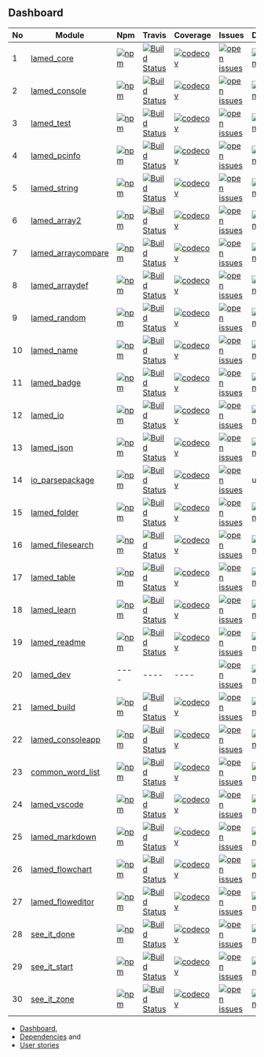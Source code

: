 ## Dashboard

| No |Module |Npm |Travis |Coverage |Issues |Deepscans |Lastcommit |
|  ---- | ---- | ---- | ---- | ---- | ---- | ---- | ---- |
1 |[lamed_core](https://github.com/perezlamed/lamed_core) |[![npm](https://img.shields.io/npm/v/lamed_core.svg)](https://www.npmjs.org/package/lamed_core) |[![Build Status](https://travis-ci.org/perezlamed/lamed_core.svg?branch=master)](https://travis-ci.org/perezlamed/lamed_core) |[![codecov](https://codecov.io/gh/perezlamed/lamed_core/branch/master/graph/badge.svg)](https://codecov.io/gh/perezlamed/lamed_core) |[![open issues](https://img.shields.io/github/issues-raw/perezlamed/lamed_core.svg)](https://github.com/perezlamed/lamed_core/issues) |[![DeepScan grade](https://deepscan.io/api/teams/1597/projects/6044/branches/48311/badge/grade.svg)](https://deepscan.io/dashboard#view=project&tid=1597&pid=6044&bid=48311) |[![last commit](https://img.shields.io/github/last-commit/perezlamed/lamed_core.svg)](https://github.com/perezlamed/lamed_core/graphs/commit-activity) |
2 |[lamed_console](https://github.com/perezlamed/lamed_console) |[![npm](https://img.shields.io/npm/v/lamed_console.svg)](https://www.npmjs.org/package/lamed_console) |[![Build Status](https://travis-ci.org/perezlamed/lamed_console.svg?branch=master)](https://travis-ci.org/perezlamed/lamed_console) |[![codecov](https://codecov.io/gh/perezlamed/lamed_console/branch/master/graph/badge.svg)](https://codecov.io/gh/perezlamed/lamed_console) |[![open issues](https://img.shields.io/github/issues-raw/perezlamed/lamed_console.svg)](https://github.com/perezlamed/lamed_console/issues) |[![DeepScan grade](https://deepscan.io/api/teams/1597/projects/6356/branches/52830/badge/grade.svg)](https://deepscan.io/dashboard#view=project&tid=1597&pid=6356&bid=52830) |[![last commit](https://img.shields.io/github/last-commit/perezlamed/lamed_console.svg)](https://github.com/perezlamed/lamed_console/graphs/commit-activity) |
3 |[lamed_test](https://github.com/perezlamed/lamed_test) |[![npm](https://img.shields.io/npm/v/lamed_test.svg)](https://www.npmjs.org/package/lamed_test) |[![Build Status](https://travis-ci.org/perezlamed/lamed_test.svg?branch=master)](https://travis-ci.org/perezlamed/lamed_test) |[![codecov](https://codecov.io/gh/perezlamed/lamed_test/branch/master/graph/badge.svg)](https://codecov.io/gh/perezlamed/lamed_test) |[![open issues](https://img.shields.io/github/issues-raw/perezlamed/lamed_test.svg)](https://github.com/perezlamed/lamed_test/issues) |[![DeepScan grade](https://deepscan.io/api/teams/1597/projects/6045/branches/48312/badge/grade.svg)](https://deepscan.io/dashboard#view=project&tid=1597&pid=6045&bid=48312) |[![last commit](https://img.shields.io/github/last-commit/perezlamed/lamed_test.svg)](https://github.com/perezlamed/lamed_test/graphs/commit-activity) |
4 |[lamed_pcinfo](https://github.com/perezlamed/lamed_pcinfo) |[![npm](https://img.shields.io/npm/v/lamed_pcinfo.svg)](https://www.npmjs.org/package/lamed_pcinfo) |[![Build Status](https://travis-ci.org/perezlamed/lamed_pcinfo.svg?branch=master)](https://travis-ci.org/perezlamed/lamed_pcinfo) |[![codecov](https://codecov.io/gh/perezlamed/lamed_pcinfo/branch/master/graph/badge.svg)](https://codecov.io/gh/perezlamed/lamed_pcinfo) |[![open issues](https://img.shields.io/github/issues-raw/perezlamed/lamed_pcinfo.svg)](https://github.com/perezlamed/lamed_pcinfo/issues) |[![DeepScan grade](https://deepscan.io/api/teams/1597/projects/7740/branches/83149/badge/grade.svg)](https://deepscan.io/dashboard#view=project&tid=1597&pid=7740&bid=83149) |[![last commit](https://img.shields.io/github/last-commit/perezlamed/lamed_pcinfo.svg)](https://github.com/perezlamed/lamed_pcinfo/graphs/commit-activity) |
5 |[lamed_string](https://github.com/perezlamed/lamed_string) |[![npm](https://img.shields.io/npm/v/lamed_string.svg)](https://www.npmjs.org/package/lamed_string) |[![Build Status](https://travis-ci.org/perezlamed/lamed_string.svg?branch=master)](https://travis-ci.org/perezlamed/lamed_string) |[![codecov](https://codecov.io/gh/perezlamed/lamed_string/branch/master/graph/badge.svg)](https://codecov.io/gh/perezlamed/lamed_string) |[![open issues](https://img.shields.io/github/issues-raw/perezlamed/lamed_string.svg)](https://github.com/perezlamed/lamed_string/issues) |[![DeepScan grade](https://deepscan.io/api/teams/1597/projects/6367/branches/52842/badge/grade.svg)](https://deepscan.io/dashboard#view=project&tid=1597&pid=6367&bid=52842) |[![last commit](https://img.shields.io/github/last-commit/perezlamed/lamed_string.svg)](https://github.com/perezlamed/lamed_string/graphs/commit-activity) |
6 |[lamed_array2](https://github.com/perezlamed/lamed_array2) |[![npm](https://img.shields.io/npm/v/lamed_array2.svg)](https://www.npmjs.org/package/lamed_array2) |[![Build Status](https://travis-ci.org/perezlamed/lamed_array2.svg?branch=master)](https://travis-ci.org/perezlamed/lamed_array2) |[![codecov](https://codecov.io/gh/perezlamed/lamed_array2/branch/master/graph/badge.svg)](https://codecov.io/gh/perezlamed/lamed_array2) |[![open issues](https://img.shields.io/github/issues-raw/perezlamed/lamed_array2.svg)](https://github.com/perezlamed/lamed_array2/issues) |[![DeepScan grade](https://deepscan.io/api/teams/1597/projects/6512/branches/54601/badge/grade.svg)](https://deepscan.io/dashboard#view=project&tid=1597&pid=6512&bid=54601) |[![last commit](https://img.shields.io/github/last-commit/perezlamed/lamed_array2.svg)](https://github.com/perezlamed/lamed_array2/graphs/commit-activity) |
7 |[lamed_arraycompare](https://github.com/perezlamed/lamed_arraycompare) |[![npm](https://img.shields.io/npm/v/lamed_arraycompare.svg)](https://www.npmjs.org/package/lamed_arraycompare) |[![Build Status](https://travis-ci.org/perezlamed/lamed_arraycompare.svg?branch=master)](https://travis-ci.org/perezlamed/lamed_arraycompare) |[![codecov](https://codecov.io/gh/perezlamed/lamed_arraycompare/branch/master/graph/badge.svg)](https://codecov.io/gh/perezlamed/lamed_arraycompare) |[![open issues](https://img.shields.io/github/issues-raw/perezlamed/lamed_arraycompare.svg)](https://github.com/perezlamed/lamed_arraycompare/issues) |[![DeepScan grade](https://deepscan.io/api/teams/1597/projects/6489/branches/54434/badge/grade.svg)](https://deepscan.io/dashboard#view=project&tid=1597&pid=6489&bid=54434) |[![last commit](https://img.shields.io/github/last-commit/perezlamed/lamed_arraycompare.svg)](https://github.com/perezlamed/lamed_arraycompare/graphs/commit-activity) |
8 |[lamed_arraydef](https://github.com/perezlamed/lamed_arraydef) |[![npm](https://img.shields.io/npm/v/lamed_arraydef.svg)](https://www.npmjs.org/package/lamed_arraydef) |[![Build Status](https://travis-ci.org/perezlamed/lamed_arraydef.svg?branch=master)](https://travis-ci.org/perezlamed/lamed_arraydef) |[![codecov](https://codecov.io/gh/perezlamed/lamed_arraydef/branch/master/graph/badge.svg)](https://codecov.io/gh/perezlamed/lamed_arraydef) |[![open issues](https://img.shields.io/github/issues-raw/perezlamed/lamed_arraydef.svg)](https://github.com/perezlamed/lamed_arraydef/issues) |[![DeepScan grade](https://deepscan.io/api/teams/1597/projects/6490/branches/54435/badge/grade.svg)](https://deepscan.io/dashboard#view=project&tid=1597&pid=6490&bid=54435) |[![last commit](https://img.shields.io/github/last-commit/perezlamed/lamed_arraydef.svg)](https://github.com/perezlamed/lamed_arraydef/graphs/commit-activity) |
9 |[lamed_random](https://github.com/perezlamed/lamed_random) |[![npm](https://img.shields.io/npm/v/lamed_random.svg)](https://www.npmjs.org/package/lamed_random) |[![Build Status](https://travis-ci.org/perezlamed/lamed_random.svg?branch=master)](https://travis-ci.org/perezlamed/lamed_random) |[![codecov](https://codecov.io/gh/perezlamed/lamed_random/branch/master/graph/badge.svg)](https://codecov.io/gh/perezlamed/lamed_random) |[![open issues](https://img.shields.io/github/issues-raw/perezlamed/lamed_random.svg)](https://github.com/perezlamed/lamed_random/issues) |[![DeepScan grade](https://deepscan.io/api/teams/1597/projects/7131/branches/66585/badge/grade.svg)](https://deepscan.io/dashboard#view=project&tid=1597&pid=7131&bid=66585) |[![last commit](https://img.shields.io/github/last-commit/perezlamed/lamed_random.svg)](https://github.com/perezlamed/lamed_random/graphs/commit-activity) |
10 |[lamed_name](https://github.com/perezlamed/lamed_name) |[![npm](https://img.shields.io/npm/v/lamed_name.svg)](https://www.npmjs.org/package/lamed_name) |[![Build Status](https://travis-ci.org/perezlamed/lamed_name.svg?branch=master)](https://travis-ci.org/perezlamed/lamed_name) |[![codecov](https://codecov.io/gh/perezlamed/lamed_name/branch/master/graph/badge.svg)](https://codecov.io/gh/perezlamed/lamed_name) |[![open issues](https://img.shields.io/github/issues-raw/perezlamed/lamed_name.svg)](https://github.com/perezlamed/lamed_name/issues) |[![DeepScan grade](https://deepscan.io/api/teams/1597/projects/6365/branches/52839/badge/grade.svg)](https://deepscan.io/dashboard#view=project&tid=1597&pid=6365&bid=52839) |[![last commit](https://img.shields.io/github/last-commit/perezlamed/lamed_name.svg)](https://github.com/perezlamed/lamed_name/graphs/commit-activity) |
11 |[lamed_badge](https://github.com/perezlamed/lamed_badge) |[![npm](https://img.shields.io/npm/v/lamed_badge.svg)](https://www.npmjs.org/package/lamed_badge) |[![Build Status](https://travis-ci.org/perezlamed/lamed_badge.svg?branch=master)](https://travis-ci.org/perezlamed/lamed_badge) |[![codecov](https://codecov.io/gh/perezlamed/lamed_badge/branch/master/graph/badge.svg)](https://codecov.io/gh/perezlamed/lamed_badge) |[![open issues](https://img.shields.io/github/issues-raw/perezlamed/lamed_badge.svg)](https://github.com/perezlamed/lamed_badge/issues) |[![DeepScan grade](https://deepscan.io/api/teams/1597/projects/6357/branches/52831/badge/grade.svg)](https://deepscan.io/dashboard#view=project&tid=1597&pid=6357&bid=52831) |[![last commit](https://img.shields.io/github/last-commit/perezlamed/lamed_badge.svg)](https://github.com/perezlamed/lamed_badge/graphs/commit-activity) |
12 |[lamed_io](https://github.com/perezlamed/lamed_io) |[![npm](https://img.shields.io/npm/v/lamed_io.svg)](https://www.npmjs.org/package/lamed_io) |[![Build Status](https://travis-ci.org/perezlamed/lamed_io.svg?branch=master)](https://travis-ci.org/perezlamed/lamed_io) |[![codecov](https://codecov.io/gh/perezlamed/lamed_io/branch/master/graph/badge.svg)](https://codecov.io/gh/perezlamed/lamed_io) |[![open issues](https://img.shields.io/github/issues-raw/perezlamed/lamed_io.svg)](https://github.com/perezlamed/lamed_io/issues) |[![DeepScan grade](https://deepscan.io/api/teams/1597/projects/4474/branches/36076/badge/grade.svg)](https://deepscan.io/dashboard#view=project&tid=1597&pid=4474&bid=36076) |[![last commit](https://img.shields.io/github/last-commit/perezlamed/lamed_io.svg)](https://github.com/perezlamed/lamed_io/graphs/commit-activity) |
13 |[lamed_json](https://github.com/perezlamed/lamed_json) |[![npm](https://img.shields.io/npm/v/lamed_json.svg)](https://www.npmjs.org/package/lamed_json) |[![Build Status](https://travis-ci.org/perezlamed/lamed_json.svg?branch=master)](https://travis-ci.org/perezlamed/lamed_json) |[![codecov](https://codecov.io/gh/perezlamed/lamed_json/branch/master/graph/badge.svg)](https://codecov.io/gh/perezlamed/lamed_json) |[![open issues](https://img.shields.io/github/issues-raw/perezlamed/lamed_json.svg)](https://github.com/perezlamed/lamed_json/issues) |[![DeepScan grade](https://deepscan.io/api/teams/1597/projects/6363/branches/52837/badge/grade.svg)](https://deepscan.io/dashboard#view=project&tid=1597&pid=6363&bid=52837) |[![last commit](https://img.shields.io/github/last-commit/perezlamed/lamed_json.svg)](https://github.com/perezlamed/lamed_json/graphs/commit-activity) |
14 |[io_parsepackage](https://github.com/perezlamed/io_parsepackage) |[![npm](https://img.shields.io/npm/v/io_parsepackage.svg)](https://www.npmjs.org/package/io_parsepackage) |[![Build Status](https://travis-ci.org/perezlamed/io_parsepackage.svg?branch=master)](https://travis-ci.org/perezlamed/io_parsepackage) |[![codecov](https://codecov.io/gh/perezlamed/io_parsepackage/branch/master/graph/badge.svg)](https://codecov.io/gh/perezlamed/io_parsepackage) |[![open issues](https://img.shields.io/github/issues-raw/perezlamed/io_parsepackage.svg)](https://github.com/perezlamed/io_parsepackage/issues) |undefined |[![last commit](https://img.shields.io/github/last-commit/perezlamed/io_parsepackage.svg)](https://github.com/perezlamed/io_parsepackage/graphs/commit-activity) |
15 |[lamed_folder](https://github.com/perezlamed/lamed_folder) |[![npm](https://img.shields.io/npm/v/lamed_folder.svg)](https://www.npmjs.org/package/lamed_folder) |[![Build Status](https://travis-ci.org/perezlamed/lamed_folder.svg?branch=master)](https://travis-ci.org/perezlamed/lamed_folder) |[![codecov](https://codecov.io/gh/perezlamed/lamed_folder/branch/master/graph/badge.svg)](https://codecov.io/gh/perezlamed/lamed_folder) |[![open issues](https://img.shields.io/github/issues-raw/perezlamed/lamed_folder.svg)](https://github.com/perezlamed/lamed_folder/issues) |[![DeepScan grade](https://deepscan.io/api/teams/1597/projects/4472/branches/36075/badge/grade.svg)](https://deepscan.io/dashboard#view=project&tid=1597&pid=4472&bid=36075) |[![last commit](https://img.shields.io/github/last-commit/perezlamed/lamed_folder.svg)](https://github.com/perezlamed/lamed_folder/graphs/commit-activity) |
16 |[lamed_filesearch](https://github.com/perezlamed/lamed_filesearch) |[![npm](https://img.shields.io/npm/v/lamed_filesearch.svg)](https://www.npmjs.org/package/lamed_filesearch) |[![Build Status](https://travis-ci.org/perezlamed/lamed_filesearch.svg?branch=master)](https://travis-ci.org/perezlamed/lamed_filesearch) |[![codecov](https://codecov.io/gh/perezlamed/lamed_filesearch/branch/master/graph/badge.svg)](https://codecov.io/gh/perezlamed/lamed_filesearch) |[![open issues](https://img.shields.io/github/issues-raw/perezlamed/lamed_filesearch.svg)](https://github.com/perezlamed/lamed_filesearch/issues) |[![DeepScan grade](https://deepscan.io/api/teams/1597/projects/6359/branches/52833/badge/grade.svg)](https://deepscan.io/dashboard#view=project&tid=1597&pid=6359&bid=52833) |[![last commit](https://img.shields.io/github/last-commit/perezlamed/lamed_filesearch.svg)](https://github.com/perezlamed/lamed_filesearch/graphs/commit-activity) |
17 |[lamed_table](https://github.com/perezlamed/lamed_table) |[![npm](https://img.shields.io/npm/v/lamed_table.svg)](https://www.npmjs.org/package/lamed_table) |[![Build Status](https://travis-ci.org/perezlamed/lamed_table.svg?branch=master)](https://travis-ci.org/perezlamed/lamed_table) |[![codecov](https://codecov.io/gh/perezlamed/lamed_table/branch/master/graph/badge.svg)](https://codecov.io/gh/perezlamed/lamed_table) |[![open issues](https://img.shields.io/github/issues-raw/perezlamed/lamed_table.svg)](https://github.com/perezlamed/lamed_table/issues) |[![DeepScan grade](https://deepscan.io/api/teams/1597/projects/6366/branches/52840/badge/grade.svg)](https://deepscan.io/dashboard#view=project&tid=1597&pid=6366&bid=52840) |[![last commit](https://img.shields.io/github/last-commit/perezlamed/lamed_table.svg)](https://github.com/perezlamed/lamed_table/graphs/commit-activity) |
18 |[lamed_learn](https://github.com/perezlamed/lamed_learn) |[![npm](https://img.shields.io/npm/v/lamed_learn.svg)](https://www.npmjs.org/package/lamed_learn) |[![Build Status](https://travis-ci.org/perezlamed/lamed_learn.svg?branch=master)](https://travis-ci.org/perezlamed/lamed_learn) |[![codecov](https://codecov.io/gh/perezlamed/lamed_learn/branch/master/graph/badge.svg)](https://codecov.io/gh/perezlamed/lamed_learn) |[![open issues](https://img.shields.io/github/issues-raw/perezlamed/lamed_learn.svg)](https://github.com/perezlamed/lamed_learn/issues) |[![DeepScan grade](https://deepscan.io/api/teams/1597/projects/6369/branches/52844/badge/grade.svg)](https://deepscan.io/dashboard#view=project&tid=1597&pid=6369&bid=52844) |[![last commit](https://img.shields.io/github/last-commit/perezlamed/lamed_learn.svg)](https://github.com/perezlamed/lamed_learn/graphs/commit-activity) |
19 |[lamed_readme](https://github.com/perezlamed/lamed_readme) |[![npm](https://img.shields.io/npm/v/lamed_readme.svg)](https://www.npmjs.org/package/lamed_readme) |[![Build Status](https://travis-ci.org/perezlamed/lamed_readme.svg?branch=master)](https://travis-ci.org/perezlamed/lamed_readme) |[![codecov](https://codecov.io/gh/perezlamed/lamed_readme/branch/master/graph/badge.svg)](https://codecov.io/gh/perezlamed/lamed_readme) |[![open issues](https://img.shields.io/github/issues-raw/perezlamed/lamed_readme.svg)](https://github.com/perezlamed/lamed_readme/issues) |[![DeepScan grade](https://deepscan.io/api/teams/1597/projects/7995/branches/90041/badge/grade.svg)](https://deepscan.io/dashboard#view=project&tid=1597&pid=7995&bid=90041) |[![last commit](https://img.shields.io/github/last-commit/perezlamed/lamed_readme.svg)](https://github.com/perezlamed/lamed_readme/graphs/commit-activity) |
20 |[lamed_dev](https://github.com/perezlamed/lamed_dev) |---- |---- |---- |[![open issues](https://img.shields.io/github/issues-raw/perezlamed/lamed_dev.svg)](https://github.com/perezlamed/lamed_dev/issues) |[![DeepScan grade](https://deepscan.io/api/teams/1597/projects/6358/branches/52832/badge/grade.svg)](https://deepscan.io/dashboard#view=project&tid=1597&pid=6358&bid=52832) |[![last commit](https://img.shields.io/github/last-commit/perezlamed/lamed_dev.svg)](https://github.com/perezlamed/lamed_dev/graphs/commit-activity) |
21 |[lamed_build](https://github.com/perezlamed/lamed_build) |[![npm](https://img.shields.io/npm/v/lamed_build.svg)](https://www.npmjs.org/package/lamed_build) |[![Build Status](https://travis-ci.org/perezlamed/lamed_build.svg?branch=master)](https://travis-ci.org/perezlamed/lamed_build) |[![codecov](https://codecov.io/gh/perezlamed/lamed_build/branch/master/graph/badge.svg)](https://codecov.io/gh/perezlamed/lamed_build) |[![open issues](https://img.shields.io/github/issues-raw/perezlamed/lamed_build.svg)](https://github.com/perezlamed/lamed_build/issues) |[![DeepScan grade](https://deepscan.io/api/teams/1597/projects/6362/branches/52836/badge/grade.svg)](https://deepscan.io/dashboard#view=project&tid=1597&pid=6362&bid=52836) |[![last commit](https://img.shields.io/github/last-commit/perezlamed/lamed_build.svg)](https://github.com/perezlamed/lamed_build/graphs/commit-activity) |
22 |[lamed_consoleapp](https://github.com/perezlamed/lamed_consoleapp) |[![npm](https://img.shields.io/npm/v/lamed_consoleapp.svg)](https://www.npmjs.org/package/lamed_consoleapp) |[![Build Status](https://travis-ci.org/perezlamed/lamed_consoleapp.svg?branch=master)](https://travis-ci.org/perezlamed/lamed_consoleapp) |[![codecov](https://codecov.io/gh/perezlamed/lamed_consoleapp/branch/master/graph/badge.svg)](https://codecov.io/gh/perezlamed/lamed_consoleapp) |[![open issues](https://img.shields.io/github/issues-raw/perezlamed/lamed_consoleapp.svg)](https://github.com/perezlamed/lamed_consoleapp/issues) |[![DeepScan grade](https://deepscan.io/api/teams/1597/projects/6491/branches/54436/badge/grade.svg)](https://deepscan.io/dashboard#view=project&tid=1597&pid=6491&bid=54436) |[![last commit](https://img.shields.io/github/last-commit/perezlamed/lamed_consoleapp.svg)](https://github.com/perezlamed/lamed_consoleapp/graphs/commit-activity) |
23 |[common_word_list](https://github.com/perezlamed/common_word_list) |[![npm](https://img.shields.io/npm/v/common_word_list.svg)](https://www.npmjs.org/package/common_word_list) |[![Build Status](https://travis-ci.org/perezlamed/common_word_list.svg?branch=master)](https://travis-ci.org/perezlamed/common_word_list) |[![codecov](https://codecov.io/gh/perezlamed/common_word_list/branch/master/graph/badge.svg)](https://codecov.io/gh/perezlamed/common_word_list) |[![open issues](https://img.shields.io/github/issues-raw/perezlamed/common_word_list.svg)](https://github.com/perezlamed/common_word_list/issues) |[![DeepScan grade](https://deepscan.io/api/teams/1597/projects/6513/branches/54608/badge/grade.svg)](https://deepscan.io/dashboard#view=project&tid=1597&pid=6513&bid=54608) |[![last commit](https://img.shields.io/github/last-commit/perezlamed/common_word_list.svg)](https://github.com/perezlamed/common_word_list/graphs/commit-activity) |
24 |[lamed_vscode](https://github.com/perezlamed/lamed_vscode) |[![npm](https://img.shields.io/npm/v/lamed_vscode.svg)](https://www.npmjs.org/package/lamed_vscode) |[![Build Status](https://travis-ci.org/perezlamed/lamed_vscode.svg?branch=master)](https://travis-ci.org/perezlamed/lamed_vscode) |[![codecov](https://codecov.io/gh/perezlamed/lamed_vscode/branch/master/graph/badge.svg)](https://codecov.io/gh/perezlamed/lamed_vscode) |[![open issues](https://img.shields.io/github/issues-raw/perezlamed/lamed_vscode.svg)](https://github.com/perezlamed/lamed_vscode/issues) |[![DeepScan grade](https://deepscan.io/api/teams/1597/projects/6368/branches/52843/badge/grade.svg)](https://deepscan.io/dashboard#view=project&tid=1597&pid=6368&bid=52843) |[![last commit](https://img.shields.io/github/last-commit/perezlamed/lamed_vscode.svg)](https://github.com/perezlamed/lamed_vscode/graphs/commit-activity) |
25 |[lamed_markdown](https://github.com/perezlamed/lamed_markdown) |[![npm](https://img.shields.io/npm/v/lamed_markdown.svg)](https://www.npmjs.org/package/lamed_markdown) |[![Build Status](https://travis-ci.org/perezlamed/lamed_markdown.svg?branch=master)](https://travis-ci.org/perezlamed/lamed_markdown) |[![codecov](https://codecov.io/gh/perezlamed/lamed_markdown/branch/master/graph/badge.svg)](https://codecov.io/gh/perezlamed/lamed_markdown) |[![open issues](https://img.shields.io/github/issues-raw/perezlamed/lamed_markdown.svg)](https://github.com/perezlamed/lamed_markdown/issues) |[![DeepScan grade](https://deepscan.io/api/teams/1597/projects/6364/branches/52838/badge/grade.svg)](https://deepscan.io/dashboard#view=project&tid=1597&pid=6364&bid=52838) |[![last commit](https://img.shields.io/github/last-commit/perezlamed/lamed_markdown.svg)](https://github.com/perezlamed/lamed_markdown/graphs/commit-activity) |
26 |[lamed_flowchart](https://github.com/perezlamed/lamed_flowchart) |[![npm](https://img.shields.io/npm/v/lamed_flowchart.svg)](https://www.npmjs.org/package/lamed_flowchart) |[![Build Status](https://travis-ci.org/perezlamed/lamed_flowchart.svg?branch=master)](https://travis-ci.org/perezlamed/lamed_flowchart) |[![codecov](https://codecov.io/gh/perezlamed/lamed_flowchart/branch/master/graph/badge.svg)](https://codecov.io/gh/perezlamed/lamed_flowchart) |[![open issues](https://img.shields.io/github/issues-raw/perezlamed/lamed_flowchart.svg)](https://github.com/perezlamed/lamed_flowchart/issues) |[![DeepScan grade](https://deepscan.io/api/teams/1597/projects/6360/branches/52834/badge/grade.svg)](https://deepscan.io/dashboard#view=project&tid=1597&pid=6360&bid=52834) |[![last commit](https://img.shields.io/github/last-commit/perezlamed/lamed_flowchart.svg)](https://github.com/perezlamed/lamed_flowchart/graphs/commit-activity) |
27 |[lamed_floweditor](https://github.com/perezlamed/lamed_floweditor) |[![npm](https://img.shields.io/npm/v/lamed_floweditor.svg)](https://www.npmjs.org/package/lamed_floweditor) |[![Build Status](https://travis-ci.org/perezlamed/lamed_floweditor.svg?branch=master)](https://travis-ci.org/perezlamed/lamed_floweditor) |[![codecov](https://codecov.io/gh/perezlamed/lamed_floweditor/branch/master/graph/badge.svg)](https://codecov.io/gh/perezlamed/lamed_floweditor) |[![open issues](https://img.shields.io/github/issues-raw/perezlamed/lamed_floweditor.svg)](https://github.com/perezlamed/lamed_floweditor/issues) |[![DeepScan grade](https://deepscan.io/api/teams/1597/projects/6361/branches/52835/badge/grade.svg)](https://deepscan.io/dashboard#view=project&tid=1597&pid=6361&bid=52835) |[![last commit](https://img.shields.io/github/last-commit/perezlamed/lamed_floweditor.svg)](https://github.com/perezlamed/lamed_floweditor/graphs/commit-activity) |
28 |[see_it_done](https://github.com/perezlamed/see_it_done) |[![npm](https://img.shields.io/npm/v/see_it_done.svg)](https://www.npmjs.org/package/see_it_done) |[![Build Status](https://travis-ci.org/perezlamed/see_it_done.svg?branch=master)](https://travis-ci.org/perezlamed/see_it_done) |[![codecov](https://codecov.io/gh/perezlamed/see_it_done/branch/master/graph/badge.svg)](https://codecov.io/gh/perezlamed/see_it_done) |[![open issues](https://img.shields.io/github/issues-raw/perezlamed/see_it_done.svg)](https://github.com/perezlamed/see_it_done/issues) |[![DeepScan grade](https://deepscan.io/api/teams/1597/projects/6046/branches/48313/badge/grade.svg)](https://deepscan.io/dashboard#view=project&tid=1597&pid=6046&bid=48313) |[![last commit](https://img.shields.io/github/last-commit/perezlamed/see_it_done.svg)](https://github.com/perezlamed/see_it_done/graphs/commit-activity) |
29 |[see_it_start](https://github.com/perezlamed/see_it_start) |[![npm](https://img.shields.io/npm/v/see_it_start.svg)](https://www.npmjs.org/package/see_it_start) |[![Build Status](https://travis-ci.org/perezlamed/see_it_start.svg?branch=master)](https://travis-ci.org/perezlamed/see_it_start) |[![codecov](https://codecov.io/gh/perezlamed/see_it_start/branch/master/graph/badge.svg)](https://codecov.io/gh/perezlamed/see_it_start) |[![open issues](https://img.shields.io/github/issues-raw/perezlamed/see_it_start.svg)](https://github.com/perezlamed/see_it_start/issues) |[![DeepScan grade](https://deepscan.io/api/teams/1597/projects/6370/branches/52845/badge/grade.svg)](https://deepscan.io/dashboard#view=project&tid=1597&pid=6370&bid=52845) |[![last commit](https://img.shields.io/github/last-commit/perezlamed/see_it_start.svg)](https://github.com/perezlamed/see_it_start/graphs/commit-activity) |
30 |[see_it_zone](https://github.com/perezlamed/see_it_zone) |[![npm](https://img.shields.io/npm/v/see_it_zone.svg)](https://www.npmjs.org/package/see_it_zone) |[![Build Status](https://travis-ci.org/perezlamed/see_it_zone.svg?branch=master)](https://travis-ci.org/perezlamed/see_it_zone) |[![codecov](https://codecov.io/gh/perezlamed/see_it_zone/branch/master/graph/badge.svg)](https://codecov.io/gh/perezlamed/see_it_zone) |[![open issues](https://img.shields.io/github/issues-raw/perezlamed/see_it_zone.svg)](https://github.com/perezlamed/see_it_zone/issues) |[![DeepScan grade](https://deepscan.io/api/teams/1597/projects/7741/branches/83151/badge/grade.svg)](https://deepscan.io/dashboard#view=project&tid=1597&pid=7741&bid=83151) |[![last commit](https://img.shields.io/github/last-commit/perezlamed/see_it_zone.svg)](https://github.com/perezlamed/see_it_zone/graphs/commit-activity) |
- [Dashboard](./Dashboard.md),
- [Dependencies](./Dependencies.md) and
- [User stories](./UserStories.md)